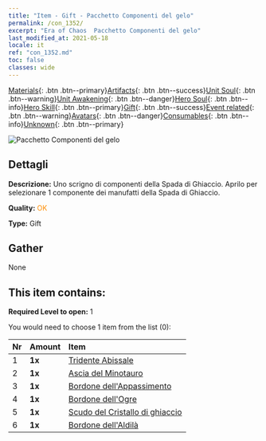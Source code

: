 ```yaml
---
title: "Item - Gift - Pacchetto Componenti del gelo"
permalink: /con_1352/
excerpt: "Era of Chaos  Pacchetto Componenti del gelo"
last_modified_at: 2021-05-18
locale: it
ref: "con_1352.md"
toc: false
classes: wide
---
```

 [Materials](/ItemsIT/){: .btn .btn--primary}[Artifacts](/ItemsIT/Artifacts/){: .btn .btn--success}[Unit Soul](/ItemsIT/UnitSoul/){: .btn .btn--warning}[Unit Awakening](/ItemsIT/UnitAwakening/){: .btn .btn--danger}[Hero Soul](/ItemsIT/HeroSoul/){: .btn .btn--info}[Hero Skill](/ItemsIT/HeroSkill/){: .btn .btn--primary}[Gift](/ItemsIT/Gift/){: .btn .btn--success}[Event related](/ItemsIT/Events/){: .btn .btn--warning}[Avatars](/ItemsIT/Avatars/){: .btn .btn--danger}[Consumables](/ItemsIT/Consumables/){: .btn .btn--info}[Unknown](/ItemsIT/Unknown/){: .btn .btn--primary}

 ![Pacchetto Componenti del gelo](/images/t/i_906029.png)

## Dettagli
 **Descrizione:** Uno scrigno di componenti della Spada di Ghiaccio. Aprilo per selezionare 1 componente dei manufatti della Spada di Ghiaccio.

 **Quality:** <span style="color: #FF8C00">OK</span>

 **Type:** Gift

## Gather

  None

## This item contains:

 **Required Level to open:** 1

 You would need to choose 1 item from the list (0):

  | Nr | Amount |     Item    |
  |:---|:-------|:------------|
  | 1 |  **1x** | [Tridente Abissale](/ItemsIT/art_160/) |  | 
  | 2 |  **1x** | [Ascia del Minotauro](/ItemsIT/art_161/) |  | 
  | 3 |  **1x** | [Bordone dell'Appassimento](/ItemsIT/art_162/) |  | 
  | 4 |  **1x** | [Bordone dell'Ogre](/ItemsIT/art_163/) |  | 
  | 5 |  **1x** | [Scudo del Cristallo di ghiaccio](/ItemsIT/art_164/) |  | 
  | 6 |  **1x** | [Bordone dell'Aldilà](/ItemsIT/art_165/) |  | 
